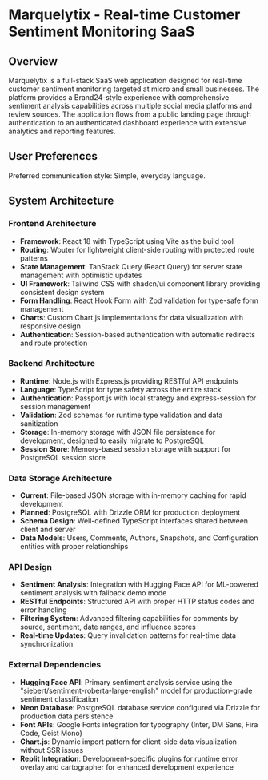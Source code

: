 # Marquelytix - Real-time Customer Sentiment Monitoring SaaS

## Overview

Marquelytix is a full-stack SaaS web application designed for real-time customer sentiment monitoring targeted at micro and small businesses. The platform provides a Brand24-style experience with comprehensive sentiment analysis capabilities across multiple social media platforms and review sources. The application flows from a public landing page through authentication to an authenticated dashboard experience with extensive analytics and reporting features.

## User Preferences

Preferred communication style: Simple, everyday language.

## System Architecture

### Frontend Architecture
- **Framework**: React 18 with TypeScript using Vite as the build tool
- **Routing**: Wouter for lightweight client-side routing with protected route patterns
- **State Management**: TanStack Query (React Query) for server state management with optimistic updates
- **UI Framework**: Tailwind CSS with shadcn/ui component library providing consistent design system
- **Form Handling**: React Hook Form with Zod validation for type-safe form management
- **Charts**: Custom Chart.js implementations for data visualization with responsive design
- **Authentication**: Session-based authentication with automatic redirects and route protection

### Backend Architecture
- **Runtime**: Node.js with Express.js providing RESTful API endpoints
- **Language**: TypeScript for type safety across the entire stack
- **Authentication**: Passport.js with local strategy and express-session for session management
- **Validation**: Zod schemas for runtime type validation and data sanitization
- **Storage**: In-memory storage with JSON file persistence for development, designed to easily migrate to PostgreSQL
- **Session Store**: Memory-based session storage with support for PostgreSQL session store

### Data Storage Architecture
- **Current**: File-based JSON storage with in-memory caching for rapid development
- **Planned**: PostgreSQL with Drizzle ORM for production deployment
- **Schema Design**: Well-defined TypeScript interfaces shared between client and server
- **Data Models**: Users, Comments, Authors, Snapshots, and Configuration entities with proper relationships

### API Design
- **Sentiment Analysis**: Integration with Hugging Face API for ML-powered sentiment analysis with fallback demo mode
- **RESTful Endpoints**: Structured API with proper HTTP status codes and error handling
- **Filtering System**: Advanced filtering capabilities for comments by source, sentiment, date ranges, and influence scores
- **Real-time Updates**: Query invalidation patterns for real-time data synchronization

### External Dependencies

- **Hugging Face API**: Primary sentiment analysis service using the "siebert/sentiment-roberta-large-english" model for production-grade sentiment classification
- **Neon Database**: PostgreSQL database service configured via Drizzle for production data persistence
- **Font APIs**: Google Fonts integration for typography (Inter, DM Sans, Fira Code, Geist Mono)
- **Chart.js**: Dynamic import pattern for client-side data visualization without SSR issues
- **Replit Integration**: Development-specific plugins for runtime error overlay and cartographer for enhanced development experience